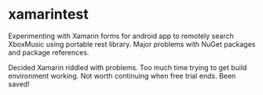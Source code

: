 # xamarintest
Experimenting with Xamarin forms for android app to remotely search XboxMusic using portable rest library.
Major problems with NuGet packages and package references.

Decided Xamarin riddled with problems. Too much time trying to get build environment working. Not worth continuing
when free trial ends. Been saved!
